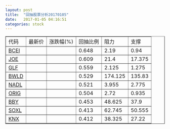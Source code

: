 ```yaml
---
layout: post
title:  "回抽股票分析20170105"
date:   2017-01-05 04:16:51
categories: stock
---
```

<script type="text/javascript">
var stockList = []
stockList.push('gb_bcei');
stockList.push('gb_joe');
stockList.push('gb_glf');
stockList.push('gb_bwld');
stockList.push('gb_nadl');
stockList.push('gb_orig');
stockList.push('gb_bby');
stockList.push('gb_soxl');
stockList.push('gb_knx');
</script>
<table border="1">
 <tr>
 <td>代码</td>
 <td>最新价</td>
 <td>涨跌幅(%)</td>
 <td>回抽比例</td>
 <td>阻力</td>
 <td>支撑</td>
</tr>
  <tr id="bcei">
  <td><a href="http://stock.finance.sina.com.cn/usstock/quotes/BCEI.html" target="_blank">BCEI</a></td><td></td><td></td><td>0.648</td><td>2.19</td><td>0.94</td></tr>
  <tr id="joe">
  <td><a href="http://stock.finance.sina.com.cn/usstock/quotes/JOE.html" target="_blank">JOE</a></td><td></td><td></td><td>0.609</td><td>21.4</td><td>17.375</td></tr>
  <tr id="glf">
  <td><a href="http://stock.finance.sina.com.cn/usstock/quotes/GLF.html" target="_blank">GLF</a></td><td></td><td></td><td>0.559</td><td>2.125</td><td>1.275</td></tr>
  <tr id="bwld">
  <td><a href="http://stock.finance.sina.com.cn/usstock/quotes/BWLD.html" target="_blank">BWLD</a></td><td></td><td></td><td>0.529</td><td>174.125</td><td>135.83</td></tr>
  <tr id="nadl">
  <td><a href="http://stock.finance.sina.com.cn/usstock/quotes/NADL.html" target="_blank">NADL</a></td><td></td><td></td><td>0.521</td><td>3.955</td><td>2.775</td></tr>
  <tr id="orig">
  <td><a href="http://stock.finance.sina.com.cn/usstock/quotes/ORIG.html" target="_blank">ORIG</a></td><td></td><td></td><td>0.504</td><td>2.72</td><td>0.935</td></tr>
  <tr id="bby">
  <td><a href="http://stock.finance.sina.com.cn/usstock/quotes/BBY.html" target="_blank">BBY</a></td><td></td><td></td><td>0.453</td><td>48.625</td><td>37.9</td></tr>
  <tr id="soxl">
  <td><a href="http://stock.finance.sina.com.cn/usstock/quotes/SOXL.html" target="_blank">SOXL</a></td><td></td><td></td><td>0.413</td><td>62.745</td><td>50.555</td></tr>
  <tr id="knx">
  <td><a href="http://stock.finance.sina.com.cn/usstock/quotes/KNX.html" target="_blank">KNX</a></td><td></td><td></td><td>0.412</td><td>38.325</td><td>27.22</td></tr>
</table>

